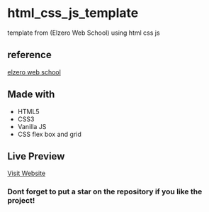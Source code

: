 # html_css_js_template
template from (Elzero Web School) using html css js

## reference

[elzero web school](https://www.youtube.com/watch?v=vedT2jk3hi4&list=PLDoPjvoNmBAzvmpzF-6l3tAviiCPbwkB8&ab_channel=ElzeroWebSchool)

## Made with

- HTML5
- CSS3
- Vanilla JS
- CSS flex box and grid

## Live Preview

[Visit Website](https://codefighter.netlify.app/)

### Dont forget to put a star on the repository if you like the project!
